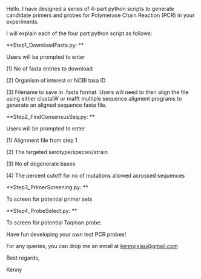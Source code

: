 Hello. I have designed a series of 4-part python scripts to generate candidate primers and probes for Polymerase Chain Reaction (PCR) in your experiments.

I will explain each of the four part python script as follows:


**Step1_DownloadFasta.py: **

Users will be prompted to enter 

(1) No of fasta entries to download

(2) Organism of interest or NCBI taxa ID

(3) Filename to save in .fasta format. Users will need to then align the file using either clustalW or mafft multiple sequence aligment programs to generate an aligned sequence fasta file.


**Step2_FindConsensusSeq.py: **

Users will be prompted to enter 

(1) Alignment file from step 1

(2) The targeted serotype/species/strain

(3) No of degenerate bases 

(4) The percent cutoff for no of mutations allowed acrossed sequences 


**Step3_PrimerScreening.py: **

To screen for potential primer sets


**Step4_ProbeSelect.py: **

To screen for potential Taqman probe.

Have fun developing your own test PCR probes!

For any queries, you can drop me an email at kennyjxlau@gmail.com


Best regards,

Kenny

